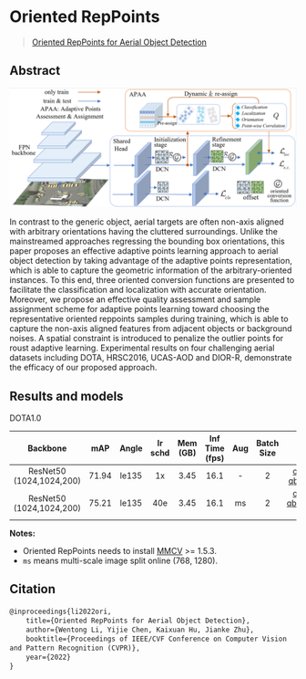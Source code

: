 # Oriented RepPoints

> [Oriented RepPoints for Aerial Object Detection](https://openaccess.thecvf.com/content/CVPR2022/papers/Li_Oriented_RepPoints_for_Aerial_Object_Detection_CVPR_2022_paper.pdf)

<!-- [ALGORITHM] -->

## Abstract

<div align=center>
<img src="https://raw.githubusercontent.com/zytx121/image-host/main/imgs/oriented_reppoints.png" width="800"/>
</div>

In contrast to the generic object, aerial targets are often non-axis aligned with arbitrary orientations having
the cluttered surroundings. Unlike the mainstreamed approaches regressing the bounding box orientations, this paper
proposes an effective adaptive points learning approach to aerial object detection by taking advantage of the adaptive
points representation, which is able to capture the geometric information of the arbitrary-oriented instances.
To this end, three oriented conversion functions are presented to facilitate the classification and localization
with accurate orientation. Moreover, we propose an effective quality assessment and sample assignment scheme for
adaptive points learning toward choosing the representative oriented reppoints samples during training, which is
able to capture the non-axis aligned features from adjacent objects or background noises. A spatial constraint is
introduced to penalize the outlier points for roust adaptive learning. Experimental results on four challenging
aerial datasets including DOTA, HRSC2016, UCAS-AOD and DIOR-R, demonstrate the efficacy of our proposed approach.

## Results and models

DOTA1.0

|         Backbone         |  mAP  | Angle | lr schd | Mem (GB) | Inf Time (fps) | Aug | Batch Size |                                             Configs                                             |                                                                                                                                                                                    Download                                                                                                                                                                                    |
| :----------------------: | :---: | :---: | :-----: | :------: | :------------: | :-: | :--------: | :---------------------------------------------------------------------------------------------: | :----------------------------------------------------------------------------------------------------------------------------------------------------------------------------------------------------------------------------------------------------------------------------------------------------------------------------------------------------------------------------: |
| ResNet50 (1024,1024,200) | 71.94 | le135 |   1x    |   3.45   |      16.1      |  -  |     2      |     [oriented-reppoints-qbox_r50_fpn_1x_dota](./oriented-reppoints-qbox_r50_fpn_1x_dota.py)     |         [model](https://download.openmmlab.com/mmrotate/v0.1.0/orientedreppoints/oriented_reppoints_r50_fpn_1x_dota_le135/oriented_reppoints_r50_fpn_1x_dota_le135-ef072de9.pth) \| [log](https://download.openmmlab.com/mmrotate/v0.1.0/orientedreppoints/oriented_reppoints_r50_fpn_1x_dota_le135/oriented_reppoints_r50_fpn_1x_dota_le135_20220505_092853.log.json)         |
| ResNet50 (1024,1024,200) | 75.21 | le135 |   40e   |   3.45   |      16.1      | ms  |     2      | [oriented-reppoints-qbox_r50_fpn_mstrain-40e_dota](./oriented-reppoints-qbox_r50_fpn_mstrain-40e_dota.py) | [model](https://download.openmmlab.com/mmrotate/v0.1.0/orientedreppoints/oriented_reppoints_r50_fpn_40e_dota_ms_le135/oriented_reppoints_r50_fpn_40e_dota_ms_le135-bb0323fd.pth) \| [log](https://download.openmmlab.com/mmrotate/v0.1.0/orientedreppoints/oriented_reppoints_r50_fpn_40e_dota_ms_le135/oriented_reppoints_r50_fpn_40e_dota_ms_le135_20220516_145332.log.json) |

**Notes:**

- Oriented RepPoints needs to install [MMCV](https://github.com/open-mmlab/mmcv) >= 1.5.3.
- `ms` means multi-scale image split online (768, 1280).

## Citation

```
@inproceedings{li2022ori,
    title={Oriented RepPoints for Aerial Object Detection},
    author={Wentong Li, Yijie Chen, Kaixuan Hu, Jianke Zhu},
    booktitle={Proceedings of IEEE/CVF Conference on Computer Vision and Pattern Recognition (CVPR)},
    year={2022}
}
```
